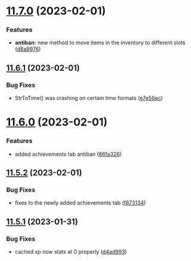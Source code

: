 # [11.7.0](https://github.com/Torwent/WaspLib/compare/v11.6.1...v11.7.0) (2023-02-01)


### Features

* **antiban:** new method to move items in the inventory to different slots ([d8a9976](https://github.com/Torwent/WaspLib/commit/d8a9976dba538aaa3f1c684ff8a73afddb948922))



## [11.6.1](https://github.com/Torwent/WaspLib/compare/v11.6.0...v11.6.1) (2023-02-01)


### Bug Fixes

* StrToTime() was crashing on certain time formats ([e7e56ec](https://github.com/Torwent/WaspLib/commit/e7e56ecddeca20dba3a5753da1ab253c60d5dab4))



# [11.6.0](https://github.com/Torwent/WaspLib/compare/v11.5.2...v11.6.0) (2023-02-01)


### Features

* added achievements tab antiban ([66fa326](https://github.com/Torwent/WaspLib/commit/66fa32662662e131f7d29d90877e1566d65a6d7c))



## [11.5.2](https://github.com/Torwent/WaspLib/compare/v11.5.1...v11.5.2) (2023-02-01)


### Bug Fixes

* fixes to the newly added achievements tab ([f873134](https://github.com/Torwent/WaspLib/commit/f8731344ce6f1ac5ef4e9ec9baa88e71f1c3a155))



## [11.5.1](https://github.com/Torwent/WaspLib/compare/v11.5.0...v11.5.1) (2023-01-31)


### Bug Fixes

* cached xp now stats at 0 properly ([d4ad993](https://github.com/Torwent/WaspLib/commit/d4ad993b59cfb614b65841a70aa82255978509b6))



